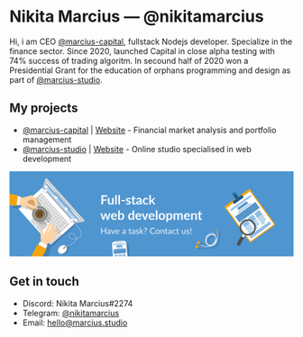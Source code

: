 # Nikita Marcius — @nikitamarcius

Hi, i am CEO [@marcius-capital](https://github.com/marcius-capital), fullstack Nodejs developer. Specialize in the finance sector. Since 2020, launched Capital in close alpha testing with 74% success of trading algoritm. In secound half of 2020 won a Presidential Grant for the education of orphans programming and design as part of [@marcius-studio](https://github.com/marcius-studio).

## My projects

* [@marcius-capital](https://github.com/marcius-capital) | [Website](https://marcius.capital) - Financial market analysis and portfolio management
* [@marcius-studio](https://github.com/marcius-studio) | [Website](https://marcius.studio) - Online studio specialised in web development

<a href="mailto:hello@marcius.studio">
<img src="/banner.svg">
</a>

## Get in touch

* Discord: Nikita Marcius#2274
* Telegram: [@nikitamarcius](https://ttttt.me/nikitamarcius)
* Email: [hello@marcius.studio](mailto:hello@marcius.studio)

